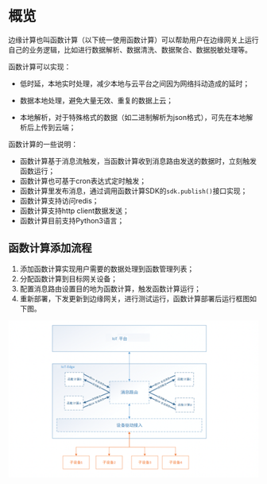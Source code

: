 # 概览

边缘计算也叫函数计算（以下统一使用函数计算）可以帮助用户在边缘网关上运行自己的业务逻辑，比如进行数据解析、数据清洗、数据聚合、数据脱敏处理等。

函数计算可以实现：

- 低时延，本地实时处理，减少本地与云平台之间因为网络抖动造成的延时；

- 数据本地处理，避免大量无效、重复的数据上云；

- 本地解析，对于特殊格式的数据（如二进制解析为json格式），可先在本地解析后上传到云端；


函数计算的一些说明：

- 函数计算基于消息流触发，当函数计算收到消息路由发送的数据时，立刻触发函数运行；
- 函数计算也可基于cron表达式定时触发；
- 函数计算里发布消息，通过调用函数计算SDK的`sdk.publish()`接口实现；
- 函数计算支持访问redis；
- 函数计算支持http client数据发送；
- 函数计算目前支持Python3语言；



## 函数计算添加流程

1. 添加函数计算实现用户需要的数据处理到函数管理列表；
2. 分配函数计算到目标网关设备；
3. 配置消息路由设置目的地为函数计算，触发函数计算运行；
4. 重新部署，下发更新到边缘网关，进行测试运行，函数计算部署后运行框图如下图。

![修改函数](../../../images/函数计算-3.png)